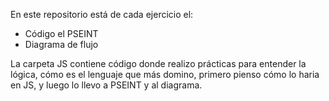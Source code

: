 En este repositorio está de cada ejercicio el:
- Código el PSEINT 
- Diagrama de flujo

La carpeta JS contiene código donde realizo prácticas para entender la lógica, cómo es el lenguaje que más domino, primero pienso cómo lo haria en JS, y luego lo llevo a PSEINT y al diagrama.
